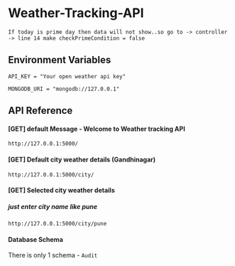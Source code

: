# Weather-Tracking-API

```http
If today is prime day then data will not show..so go to -> controller -> line 14 make checkPrimeCondition = false
```

## Environment Variables

`API_KEY = "Your open weather api key"`

`MONGODB_URI = "mongodb://127.0.0.1"`

## API Reference

#### [GET] default Message - Welcome to Weather tracking API

```
http://127.0.0.1:5000/
```

#### [GET] Default city weather details (Gandhinagar)

```
http://127.0.0.1:5000/city/
```

#### [GET] Selected city weather details

##### just enter city name like pune

```
http://127.0.0.1:5000/city/pune
```

#### Database Schema
There is only 1 schema - ``Audit``
